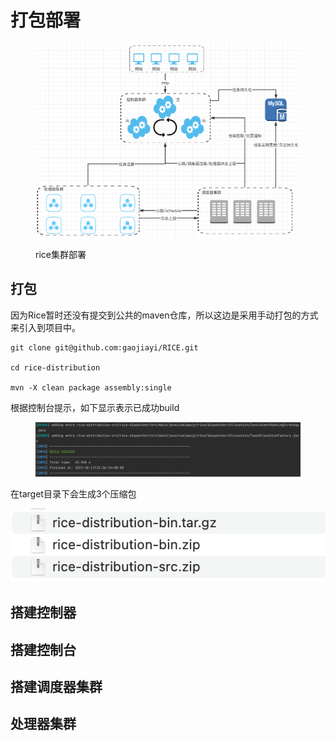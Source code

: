 # 打包部署

<figure><img src=".gitbook/assets/image.png" alt=""><figcaption><p>rice集群部署</p></figcaption></figure>

## 打包

因为Rice暂时还没有提交到公共的maven仓库，所以这边是采用手动打包的方式来引入到项目中。

```
git clone git@github.com:gaojiayi/RICE.git

cd rice-distribution

mvn -X clean package assembly:single

```

根据控制台提示，如下显示表示已成功build

<figure><img src=".gitbook/assets/image (3).png" alt=""><figcaption></figcaption></figure>

在target目录下会生成3个压缩包

![](<.gitbook/assets/image (4).png>)

## 搭建控制器



## 搭建控制台

## 搭建调度器集群

## 处理器集群
